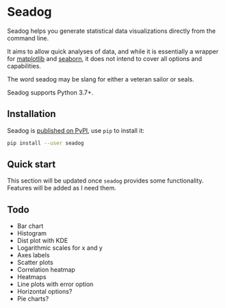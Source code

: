 # Seadog

Seadog helps you generate statistical data visualizations directly from the command line. 

It aims to allow quick analyses of data, and while it is essentially a wrapper for [matplotlib](https://github.com/matplotlib/matplotlib) and [seaborn](https://github.com/mwaskom/seaborn), it does not intend to cover all options and capabilities. 

The word seadog may be slang for either a veteran sailor or seals. 

Seadog supports Python 3.7+.

## Installation

Seadog is [published on PyPI](https://pypi.org/project/seadog/), use `pip` to install it:

```bash
pip install --user seadog
```

## Quick start

This section will be updated once `seadog` provides some functionality. Features will be added as I need them.

## Todo

- Bar chart
- Histogram
- Dist plot with KDE
- Logarithmic scales for x and y
- Axes labels
- Scatter plots
- Correlation heatmap
- Heatmaps
- Line plots with error option
- Horizontal options?
- Pie charts?

